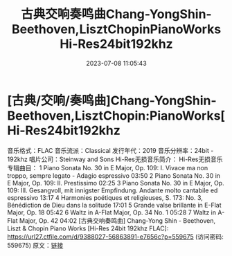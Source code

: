 ﻿---
title: 古典交响奏鸣曲Chang-YongShin-Beethoven,LisztChopinPianoWorksHi-Res24bit192khz
date: 2023-07-08 11:05:43
categories: 古典音乐、新世纪、纯音雅乐
tags: 纯音雅乐
---
# [古典/交响/奏鸣曲]Chang-YongShin-Beethoven,LisztChopin:PianoWorks[Hi-Res24bit192khz

音乐格式：FLAC
音乐流派：Classical
发行年代：2019
音乐分辨率：24bit - 192khz
唱片公司：Steinway and Sons
Hi-Res无损音乐简介：
Hi-Res无损音乐专辑曲目：
1 Piano Sonata No. 30 in E Major, Op. 109: I. Vivace ma non troppo,
sempre legato - Adagio espressivo 03:50
2 Piano Sonata No. 30 in E Major, Op. 109: II. Prestissimo
02:25
3 Piano Sonata No. 30 in E Major, Op. 109: III. Gesangvoll, mit
innigster Empfindung. Andante molto cantabile ed espressivo
13:17
4 Harmonies poétiques et religieuses, S. 173: No. 3, Bénédiction de
Dieu dans la solitude 17:01
5 Grande valse brillante in E-Flat Major, Op. 18 05:42
6 Waltz in A-Flat Major, Op. 34 No. 1 05:28
7 Waltz in A-Flat Major, Op. 42 04:02
[古典交响奏鸣曲] Chang-Yong Shin - Beethoven, Liszt & Chopin Piano
Works [Hi-Res 24bit 192khz FLAC]: https://url27.ctfile.com/d/9388027-56863891-e7656c?p=559675
(访问密码: 559675)
原文：[链接](https://blog.sina.com.cn/s/blog_1647c7e76010312md.html)